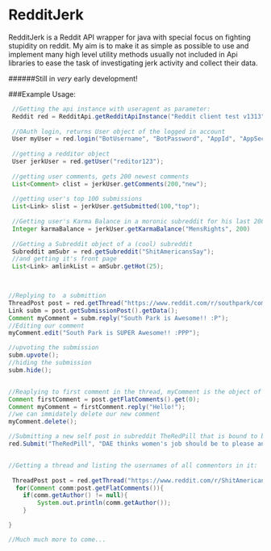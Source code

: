 # RedditJerk

RedditJerk is a Reddit API wrapper for java with special focus on fighting stupidity on reddit. My aim is to make it 
as simple as possible to use and implement many high level utility methods usually not included in Api libraries to ease the task of investigating jerk activity and collect their data. 

######Still in *very* early development!

###Example Usage:


```Java
 //Getting the api instance with useragent as parameter:
 Reddit red = RedditApi.getRedditApiInstance("Reddit client test v1313");
 
 //OAuth login, returns User object of the logged in account
 User myUser = red.login("BotUsername", "BotPassword", "AppId", "AppSecret");
 
 //getting a redditor object
 User jerkUser = red.getUser("reditor123");
 
 //getting user comments, gets 200 newest comments 
 List<Comment> clist = jerkUser.getComments(200,"new");
 
 //getting user's top 100 submissions
 List<Link> slist = jerkUser.getSubmitted(100,"top");
 
 //Getting user's Karma Balance in a moronic subreddit for his last 200 comments
 Integer karmaBalance = jerkUser.getKarmaBalance("MensRights", 200)
 
 //Getting a Subreddit object of a (cool) subreddit
 Subreddit amSubr = red.getSubreddit("ShitAmericansSay");
 //and getting it's front page
 List<Link> amlinkList = amSubr.getHot(25);
 


//Replying to  a submittion
ThreadPost post = red.getThread("https://www.reddit.com/r/southpark/comments/3guton/happy_birthday/");
Link subm = post.getSubmissionPost().getData();
Comment myComment = subm.reply("South Park is Awesome!! :P");
//Editing our comment
myComment.edit("South Park is SUPER Awesome!! :PPP");

//upvoting the submission
subm.upvote();
//hiding the submission
subm.hide();


//Reaplying to first comment in the thread, myComment is the object of the comment you just posted.
Comment firstComment = post.getFlatComments().get(0);
Comment myComment = firstComment.reply("Hello!");
//we can immidately delete our new comment
myComment.delete();

//Submitting a new self post in subreddit TheRedPill that is bound to be upvoted and gilded
red.Submit("TheRedPill", "DAE thinks women's job should be to please and serve men !?", "Anyone ? ", "self");


//Getting a thread and listing the usernames of all commentors in it:
 
 ThreadPost post = red.getThread("https://www.reddit.com/r/ShitAmericansSay/comments/3g5wf3/i_dont_care_how_many_people_die_every_second/");
  for(Comment comm:post.getFlatComments()){
    if(comm.getAuthor() != null){
        System.out.println(comm.getAuthor());
    }

}

//Much much more to come...
 ```
